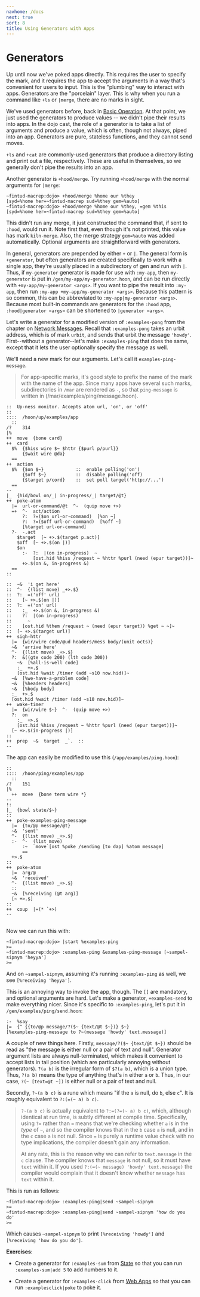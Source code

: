 ```yaml
---
navhome: /docs
next: true
sort: 8
title: Using Generators with Apps
---
```


# Generators

Up until now we've poked apps directly.  This requires the user
to specify the mark, and it requires the app to accept the
arguments in a way that's convenient for users to input.  This is
the "plumbing" way to interact with apps.  Generators are the
"porcelain" layer.  This is why when you run a command like `+ls` or
`|merge`, there are no marks in sight.

We've used generators before, back in [Basic
Operation](/docs/using/admin).  At that point, we just used the generators
to produce values -- we didn't pipe their results into apps.  In
the dojo cast, the role of a generator is to take a list of
arguments and produce a value, which is often, though not always,
piped into an app.  Generators are pure, stateless functions, and
they cannot send moves.

`+ls` and `+cat` are commonly-used generators that produce a directory
listing and print out a file, respectively.  These are useful in
themselves, so we generally don't pipe the results into an app.

Another generator is `+hood/merge`.  Try running `+hood/merge`
with the normal arguments for `|merge`:

```
~fintud-macrep:dojo> +hood/merge %home our %they
[syd=%home her=~fintud-macrep sud=%they gem=%auto]
~fintud-macrep:dojo> +hood/merge %home our %they, =gem %this
[syd=%home her=~fintud-macrep sud=%they gem=%auto]
```

This didn't run any merge, it just constructed the command that,
if sent to `:hood`, would run it.  Note first that, even though
it's not printed, this value has mark `kiln-merge`.  Also, the
merge strategy `gem=%auto` was added automatically.  Optional
arguments are straightforward with generators.

In general, generators are prepended by either `+` or `|`.  The
general form is `+generator`, but often generators are created
specifically to work with a single app, they're usually placed in
a subdirectory of gen and run with `|`.  Thus, if `my-generator`
generator is made for use with `:my-app`, then `my-generator` is
put in `/gen/my-app/my-generator.hoon`, and can be run directly
with `+my-app/my-generator <args>`.  If you want to pipe the
result into `:my-app`, then run `:my-app +my-app/my-generator
<args>`.  Because this pattern is so common, this can be
abbreviated to `:my-app|my-generator <args>`.  Because most
built-in commands are generators for the `:hood` app,
`:hood|generator <args>` can be shortened to `|generator <args>`.

Let's write a generator for a modified version of `:examples-pong` from
the chapter on [Network Messages](/docs/programming/system/network).  Recall that `:examples-pong`
takes an urbit address, which is of mark `urbit`, and sends that
urbit the message `'howdy'`.  First--without a generator--let's
make `:examples-ping` that does the same, except that it lets the user
optionally specify the message as well.

We'll need a new mark for our arguments.  Let's call it
`examples-ping-message`.

> For app-specific marks, it's good style to prefix the name of
> the mark with the name of the app.  Since many apps have
> several such marks, subdirectories in `/mar` are rendered as
> `-`, so that `ping-message` is written in
> (/mar/examples/ping/message.hoon).

```
::  Up-ness monitor. Accepts atom url, 'on', or 'off'
::
::::  /hoon/up/examples/app
  ::
/?    314
|%
++  move  {bone card}
++  card
  $%  {$hiss wire $~ $httr {$purl p/purl}}
      {$wait wire @da}
  ==
++  action
  $%  {$on $~}            ::  enable polling('on')
      {$off $~}           ::  disable polling('off)
      {$target p/cord}    ::  set poll target('http://...')
  ==
--
|_  {hid/bowl on/_| in-progress/_| target/@t}
++  poke-atom
  |=  url-or-command/@t  ^-  (quip move +>)
  =+  ^-  act/action
      ?:  ?=($on url-or-command)  [%on ~]
      ?:  ?=($off url-or-command)  [%off ~]
      [%target url-or-command]
  ?-  -.act
    $target  [~ +>.$(target p.act)]
    $off  [~ +>.$(on |)]
    $on
      :-  ?:  |(on in-progress)  ~
          [ost.hid %hiss /request ~ %httr %purl (need (epur target))]~
      +>.$(on &, in-progress &)
  ==
::

::  ~&  'i get here'
::  ^-  {(list move) _+>.$}
::  ?:  =('off' url)
::    [~ +>.$(on |)]
::  ?:  =('on' url)
::    :_  +>.$(on &, in-progress &)
::    ?:  |(on in-progress)
::      ~
::    [ost.hid %them /request ~ (need (epur target)) %get ~ ~]~
::  [~ +>.$(target url)]
++  sigh-httr
  |=  {wir/wire code/@ud headers/mess body/(unit octs)}
  ~&  'arrive here'
  ^-  {(list move) _+>.$}
  ?:  &((gte code 200) (lth code 300))
    ~&  [%all-is-well code]
    :_  +>.$
    [ost.hid %wait /timer (add ~s10 now.hid)]~
  ~&  [%we-have-a-problem code]
  ~&  [%headers headers]
  ~&  [%body body]
  :_  +>.$
  [ost.hid %wait /timer (add ~s10 now.hid)]~
++  wake-timer
  |=  {wir/wire $~}  ^-  (quip move +>)
  ?:  on
    :_  +>.$
    [ost.hid %hiss /request ~ %httr %purl (need (epur target))]~
  [~ +>.$(in-progress |)]
::
++  prep  ~&  target  _`.  ::
--
```

The app can easily be modified to use this (`/app/examples/ping.hoon`):

```
::
::::  /hoon/ping/examples/app
  ::
/?    151
|%
  ++  move  {bone term wire *}
--
!:
|_  {bowl state/$~}
::
++  poke-examples-ping-message
  |=  {to/@p message/@t}
  ~&  'sent'
  ^-  {(list move) _+>.$}
  :-  ^-  (list move)
      :~  `move`[ost %poke /sending [to dap] %atom message]
      ==
  +>.$
::
++  poke-atom
  |=  arg/@
  ~&  'received'
  ^-  {(list move) _+>.$}
  ::
  ~&  [%receiving (@t arg)]
  [~ +>.$]
::
++  coup  |=(* `+>)
--


```

Now we can run this with:

```
~fintud-macrep:dojo> |start %examples-ping
>=
~fintud-macrep:dojo> :examples-ping &examples-ping-message [~sampel-sipnym 'heyya']
>=
```

And on `~sampel-sipnym`, assuming it's running `:examples-ping` as well,
we see `[%receiving 'heyya']`.

This is an annoying way to invoke the app, though.  The `[]` are
mandatory, and optional arguments are hard.  Let's make a
generator, `+examples-send` to make everything nicer.  Since it's specific
to `:examples-ping`, let's put it in `/gen/examples/ping/send.hoon`:

```
:-  %say
|=  {^ {{to/@p message/?($~ {text/@t $~})} $~}
[%examples-ping-message to ?~(message 'howdy' text.message)]
```

A couple of new things here.  Firstly, `message/?($~ {text/@t $~})`
should be read as "the message is either null or a pair of text
and null".  Generator argument lists are always null-terminated,
which makes it convenient to accept lists in tail position (which
are particularly annoying without generators).  `?(a b)` is the
irregular form of `$?(a b)`, which is a union type.  Thus, `?(a
b)` means the type of anything that's in either `a` or `b`.
Thus, in our case, `?(~ [text=@t ~])` is either null or a pair of
text and null.

Secondly, `?~(a b c)` is a rune which means "if the `a` is null,
do `b`, else `c`".  It is roughly equivalent to `?:(=(~ a) b c)`.

> `?~(a b c)` is actually equivalent to `?:=(?=(~ a) b c)`,
> which, although identical at run time, is subtly different at
> compile time.  Specifically, using `?=` rather than `=` means
> that we're checking whether `a` is in the *type* of `~`, and so
> the compiler knows that in the `b` case `a` is null, and in the
> `c` case `a` is not null.  Since `=` is purely a runtime value
> check with no type implications, the compiler doesn't gain any
> information.
>
> At any rate, this is the reason why we can refer to
> `text.message` in the `c` clause.  The compiler knows that
> `message` is not null, so it must have `text` within it.  If
> you used `?:(=(~ message) 'howdy' text.message)` the compiler
> would complain that it doesn't know whether `message` has
> `text` within it.

This is run as follows:

```
~fintud-macrep:dojo> :examples-ping|send ~sampel-sipnym
>=
~fintud-macrep:dojo> :examples-ping|send ~sampel-sipnym 'how do you do'
>=
```

Which causes `~sampel-sipnym` to print `[%receiving 'howdy']` and
`[%receiving 'how do you do']`.

**Exercises**:

- Create a generator for `:examples-sum` from [State](state) so that
  you can run `:examples-sum|add 5` to add numbers to it.

- Create a generator for `:examples-click` from [Web Apps](web-apps) so
  that you can run `:examplesclick|poke` to poke it.
